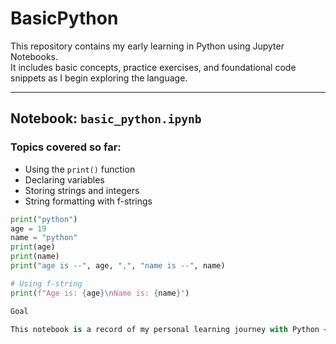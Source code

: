 # BasicPython

This repository contains my early learning in Python using Jupyter Notebooks.  
It includes basic concepts, practice exercises, and foundational code snippets as I begin exploring the language.

---

##  Notebook: `basic_python.ipynb`

### Topics covered so far:
- Using the `print()` function
- Declaring variables
- Storing strings and integers
- String formatting with f-strings

```python
print("python")
age = 19
name = "python"
print(age)
print(name)
print("age is --", age, ",", "name is --", name)

# Using f-string
print(f"Age is: {age}\nName is: {name}")

Goal

This notebook is a record of my personal learning journey with Python — starting from the basics and gradually building toward more advanced topics.
